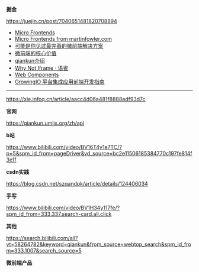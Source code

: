 **掘金**

https://juejin.cn/post/7040651481820708894


* [Micro Frontends](https://link.juejin.cn/?target=https%3A%2F%2Fmicro-frontends.org%2F "https://micro-frontends.org/")
* [Micro Frontends from martinfowler.com](https://link.juejin.cn/?target=https%3A%2F%2Fmartinfowler.com%2Farticles%2Fmicro-frontends.html "https://martinfowler.com/articles/micro-frontends.html")
* [可能是你见过最完善的微前端解决方案](https://link.juejin.cn/?target=https%3A%2F%2Fzhuanlan.zhihu.com%2Fp%2F78362028 "https://zhuanlan.zhihu.com/p/78362028")
* [微前端的核心价值](https://link.juejin.cn/?target=https%3A%2F%2Fzhuanlan.zhihu.com%2Fp%2F95085796 "https://zhuanlan.zhihu.com/p/95085796")
* [qiankun介绍](https://link.juejin.cn/?target=https%3A%2F%2Fqiankun.umijs.org%2Fzh%2Fguide "https://qiankun.umijs.org/zh/guide")
* [Why Not Iframe · 语雀](https://link.juejin.cn/?target=https%3A%2F%2Fwww.yuque.com%2Fkuitos%2Fgky7yw%2Fgesexv "https://www.yuque.com/kuitos/gky7yw/gesexv")
* [Web Components](https://link.juejin.cn/?target=https%3A%2F%2Fdeveloper.mozilla.org%2Fzh-CN%2Fdocs%2FWeb%2FWeb_Components "https://developer.mozilla.org/zh-CN/docs/Web/Web_Components")
* [GrowingIO 平台集成应用前端开发指南](https://link.juejin.cn/?target=https%3A%2F%2Fgrowingio.feishu.cn%2Fdocs%2FdoccnftnRubxpwtGDvdQGoEktOb%23 "https://growingio.feishu.cn/docs/doccnftnRubxpwtGDvdQGoEktOb#")

---

https://xie.infoq.cn/article/aacc4d06a481f8888adf93d7c

**官网**

https://qiankun.umijs.org/zh/api

**b站**

https://www.bilibili.com/video/BV16T4y1e7TC/?p=5&spm_id_from=pageDriver&vd_source=bc2e11506185384770c197fe814f3e1f

**csdn实践**

https://blog.csdn.net/szqandpk/article/details/124406034

**手写**

https://www.bilibili.com/video/BV1H34y117fe/?spm_id_from=333.337.search-card.all.click

**其他**

https://search.bilibili.com/all?vt=58264782&keyword=qiankun&from_source=webtop_search&spm_id_from=333.1007&search_source=5

**微前端产品**
